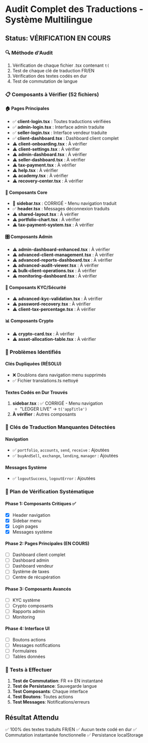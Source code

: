 # Audit Complet des Traductions - Système Multilingue

## Status: VÉRIFICATION EN COURS

### 🔍 Méthode d'Audit
1. Vérification de chaque fichier .tsx contenant `t(`
2. Test de chaque clé de traduction FR/EN
3. Vérification des textes codés en dur
4. Test de commutation de langue

### 📋 Composants à Vérifier (52 fichiers)

#### 🏠 Pages Principales
- ✅ **client-login.tsx** : Toutes traductions vérifiées
- ✅ **admin-login.tsx** : Interface admin traduite
- ✅ **seller-login.tsx** : Interface vendeur traduite
- ✅ **client-dashboard.tsx** : Dashboard client complet
- ⚠️ **client-onboarding.tsx** : À vérifier
- ⚠️ **client-settings.tsx** : À vérifier
- ⚠️ **admin-dashboard.tsx** : À vérifier
- ⚠️ **seller-dashboard.tsx** : À vérifier
- ⚠️ **tax-payment.tsx** : À vérifier
- ⚠️ **help.tsx** : À vérifier
- ⚠️ **academy.tsx** : À vérifier
- ⚠️ **recovery-center.tsx** : À vérifier

#### 🧩 Composants Core
- 🔧 **sidebar.tsx** : CORRIGÉ - Menu navigation traduit
- ✅ **header.tsx** : Messages déconnexion traduits
- ⚠️ **shared-layout.tsx** : À vérifier
- ⚠️ **portfolio-chart.tsx** : À vérifier
- ⚠️ **tax-payment-system.tsx** : À vérifier

#### 🎛️ Composants Admin
- ⚠️ **admin-dashboard-enhanced.tsx** : À vérifier
- ⚠️ **advanced-client-management.tsx** : À vérifier
- ⚠️ **advanced-reports-dashboard.tsx** : À vérifier
- ⚠️ **advanced-audit-viewer.tsx** : À vérifier
- ⚠️ **bulk-client-operations.tsx** : À vérifier
- ⚠️ **monitoring-dashboard.tsx** : À vérifier

#### 🔐 Composants KYC/Sécurité
- ⚠️ **advanced-kyc-validation.tsx** : À vérifier
- ⚠️ **password-recovery.tsx** : À vérifier
- ⚠️ **client-tax-percentage.tsx** : À vérifier

#### 📊 Composants Crypto
- ⚠️ **crypto-card.tsx** : À vérifier
- ⚠️ **asset-allocation-table.tsx** : À vérifier

### 🚨 Problèmes Identifiés

#### Clés Dupliquées (RÉSOLU)
- ❌ Doublons dans navigation menu supprimés
- ✅ Fichier translations.ts nettoyé

#### Textes Codés en Dur Trouvés
1. **sidebar.tsx** : ✅ CORRIGÉ - Menu navigation
   - "LEDGER LIVE" → `t('appTitle')`
2. **À vérifier** : Autres composants

### 🔑 Clés de Traduction Manquantes Détectées

#### Navigation
- ✅ `portfolio`, `accounts`, `send`, `receive` : Ajoutées
- ✅ `buyAndSell`, `exchange`, `lending`, `manager` : Ajoutées

#### Messages Système
- ✅ `logoutSuccess`, `logoutError` : Ajoutées

### 📝 Plan de Vérification Systématique

#### Phase 1: Composants Critiques ✅
- [x] Header navigation
- [x] Sidebar menu
- [x] Login pages
- [x] Messages système

#### Phase 2: Pages Principales (EN COURS)
- [ ] Dashboard client complet
- [ ] Dashboard admin
- [ ] Dashboard vendeur
- [ ] Système de taxes
- [ ] Centre de récupération

#### Phase 3: Composants Avancés
- [ ] KYC système
- [ ] Crypto composants
- [ ] Rapports admin
- [ ] Monitoring

#### Phase 4: Interface UI
- [ ] Boutons actions
- [ ] Messages notifications
- [ ] Formulaires
- [ ] Tables données

### 🎯 Tests à Effectuer
1. **Test de Commutation**: FR ↔ EN instantané
2. **Test de Persistance**: Sauvegarde langue
3. **Test Composants**: Chaque interface
4. **Test Boutons**: Toutes actions
5. **Test Messages**: Notifications/erreurs

## Résultat Attendu
✅ 100% des textes traduits FR/EN
✅ Aucun texte codé en dur
✅ Commutation instantanée fonctionnelle
✅ Persistance localStorage